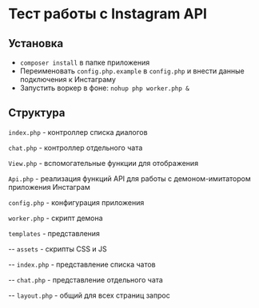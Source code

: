 # Тест работы с Instagram API

## Установка
* `composer install` в папке приложения
* Переименовать `config.php.example` в `config.php` и внести данные подключения к Инстаграму
* Запустить воркер в фоне: `nohup php worker.php & `

## Структура
`index.php` - контроллер списка диалогов

`chat.php` - контроллер отдельного чата

`View.php` - вспомогательные функции для отображения

`Api.php` - реализация функций API для работы с демоном-имитатором приложения Инстаграм

`config.php` - конфигурация приложения

`worker.php` - скрипт демона

`templates` - представления

-- `assets` - скрипты CSS и JS

-- `index.php` - представление списка чатов

-- `chat.php` - представление отдельного чата

-- `layout.php` - общий для всех страниц запрос
